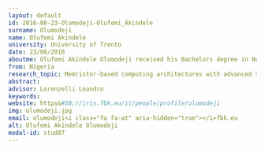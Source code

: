 ```yaml
---
layout: default 
id: 2016-08-23-Olumodeji-Olufemi_Akindele
surname: Olumodeji
name: Olufemi Akindele
university: University of Trento
date: 23/08/2016
aboutme: Olufemi Akindele Olumodeji received his Bachelors degree in Network &amp; Telecommunication and his Masters degree in Microelectronic in 2011 and 2013 respectively. He is currently a PhD candidate at IRIS unit of FBK where he has been investigating novel electronic circuits for memristors which combine resistive and memory properties. His research interests are in the field of memristor-based anologue circuit applications.
from: Nigeria
research_topic: Memristor-based computing architectures with advanced signal processing capabilities
abstract: 
advisor: Lorenzelli Leandro
keywords: 
website: https&#58;//iris.fbk.eu/it/people/profile/olumodeji
img: olumodeji.jpg
email: olumodeji<i class="fa fa-at" aria-hidden="true"></i>fbk.eu
alt: Olufemi Akindele Olumodeji
modal-id: stud87
---
```

